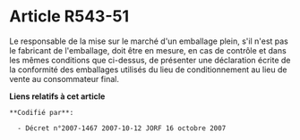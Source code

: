# Article R543-51

Le responsable de la mise sur le marché d'un emballage plein, s'il n'est pas le fabricant de l'emballage, doit être en
mesure, en cas de contrôle et dans les mêmes conditions que ci-dessus, de présenter une déclaration écrite de la conformité
des emballages utilisés du lieu de conditionnement au lieu de vente au consommateur final.

**Liens relatifs à cet article**

	**Codifié par**:

	  - Décret n°2007-1467 2007-10-12 JORF 16 octobre 2007
